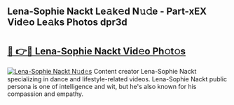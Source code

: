 ## Lena-Sophie Nackt Le𝚊k𝚎d N𝚞𝚍e - Part-xEX Vid𝚎o Le𝚊ks Photos dpr3d

# <h2><a href="http://fbaoe45.evod.top/?m=Lena-Sophie+Nackt">🔗 👉🔴 Lena-Sophie Nackt Vid𝚎o Ph𝚘t𝚘s</a></h2>

[![Lena-Sophie Nackt N𝚞d𝚎s](https://i.imgur.com/8V9OHl7.gif)](http://fbaoe45.evod.top/?m=Lena-Sophie+Nackt)
Content creator Lena-Sophie Nackt specializing in dance and lifestyle-related videos. Lena-Sophie Nackt public persona is one of intelligence and wit, but he's also known for his compassion and empathy. 
